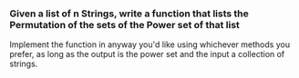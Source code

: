 <h3>Given a list of n Strings, write a function that lists the Permutation of the sets of the Power set of that list</h3>

Implement the function in anyway you'd like using whichever methods you prefer, as long as the output is the power set and the input a collection of strings.

